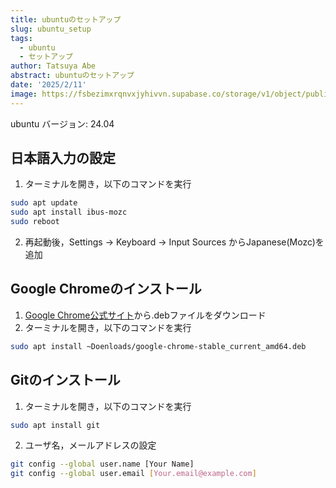 ```yaml
---
title: ubuntuのセットアップ
slug: ubuntu_setup
tags:
  - ubuntu
  - セットアップ
author: Tatsuya Abe
abstract: ubuntuのセットアップ
date: '2025/2/11'
image: https://fsbezimxrqnvxjyhivvn.supabase.co/storage/v1/object/public/blogThumbnail//ubuntu.svg
---
```

ubuntu バージョン: 24.04

## 日本語入力の設定
1. ターミナルを開き，以下のコマンドを実行
```bash
sudo apt update
sudo apt install ibus-mozc
sudo reboot
```
2. 再起動後，Settings -> Keyboard -> Input Sources からJapanese(Mozc)を追加

## Google Chromeのインストール
1. [Google Chrome公式サイト](https://www.google.com/intl/ja_jp/chrome/)から.debファイルをダウンロード
2. ターミナルを開き，以下のコマンドを実行
```bash
sudo apt install ~Doenloads/google-chrome-stable_current_amd64.deb
```

## Gitのインストール
1. ターミナルを開き，以下のコマンドを実行
```bash
sudo apt install git
```
2. ユーザ名，メールアドレスの設定
```bash
git config --global user.name [Your Name]
git config --global user.email [Your.email@example.com]
```
